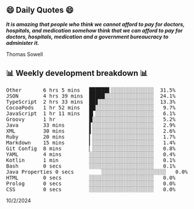 ## 😄 Daily Quotes 😄

_**It is amazing that people who think we cannot afford to pay for doctors, hospitals, and medication somehow think that we can afford to pay for doctors, hospitals, medication and a government bureaucracy to administer it.**_

Thomas Sowell



## 📊 Weekly development breakdown 📊

<pre>Other       6 hrs 5 mins   ██████▌░░░░░░░░░░░░░░  31.5%
JSON        4 hrs 39 mins  █████░░░░░░░░░░░░░░░░  24.1%
TypeScript  2 hrs 33 mins  ██▊░░░░░░░░░░░░░░░░░░  13.3%
CocoaPods   1 hr 52 mins   ██░░░░░░░░░░░░░░░░░░░   9.7%
JavaScript  1 hr 11 mins   █▎░░░░░░░░░░░░░░░░░░░   6.1%
Groovy      1 hr           █░░░░░░░░░░░░░░░░░░░░   5.2%
Java        33 mins        ▌░░░░░░░░░░░░░░░░░░░░   2.9%
XML         30 mins        ▌░░░░░░░░░░░░░░░░░░░░   2.6%
Ruby        20 mins        ▎░░░░░░░░░░░░░░░░░░░░   1.7%
Markdown    15 mins        ▎░░░░░░░░░░░░░░░░░░░░   1.4%
Git Config  8 mins         ▏░░░░░░░░░░░░░░░░░░░░   0.8%
YAML        4 mins         ░░░░░░░░░░░░░░░░░░░░░   0.4%
Kotlin      1 min          ░░░░░░░░░░░░░░░░░░░░░   0.1%
Bash        0 secs         ░░░░░░░░░░░░░░░░░░░░░   0.1%
Java Properties 0 secs         ░░░░░░░░░░░░░░░░░░░░░   0.0%
HTML        0 secs         ░░░░░░░░░░░░░░░░░░░░░   0.0%
Prolog      0 secs         ░░░░░░░░░░░░░░░░░░░░░   0.0%
CSS         0 secs         ░░░░░░░░░░░░░░░░░░░░░   0.0%</pre>

10/2/2024